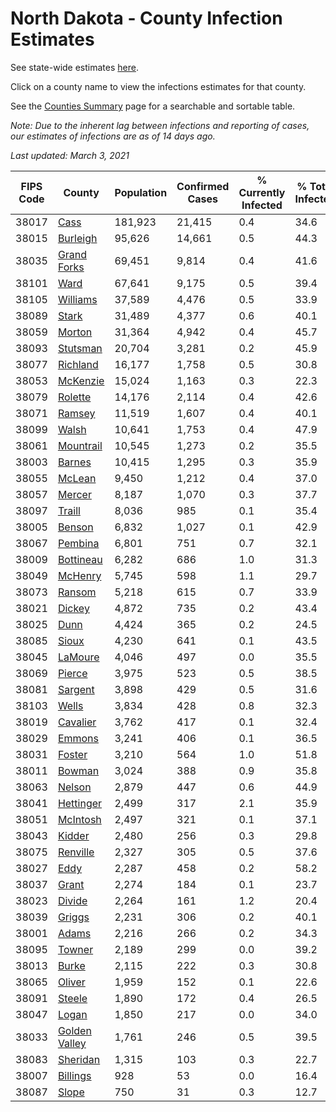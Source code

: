 # North Dakota - County Infection Estimates

See state-wide estimates [here](/infections/us-nd).

Click on a county name to view the infections estimates for that county.

See the [Counties Summary](/infections/summary-counties) page for a searchable and sortable table.

*Note: Due to the inherent lag between infections and reporting of cases, our estimates of infections are as of 14 days ago.*

*Last updated: March 3, 2021*

|   FIPS Code |                         County |   Population |   Confirmed Cases |   % Currently Infected |   % Total Infected |
|-------------|--------------------------------|--------------|-------------------|------------------------|--------------------|
|       38017 |                   [Cass](cass) |      181,923 |            21,415 |                    0.4 |               34.6 |
|       38015 |           [Burleigh](burleigh) |       95,626 |            14,661 |                    0.5 |               44.3 |
|       38035 |     [Grand Forks](grand-forks) |       69,451 |             9,814 |                    0.4 |               41.6 |
|       38101 |                   [Ward](ward) |       67,641 |             9,175 |                    0.5 |               39.4 |
|       38105 |           [Williams](williams) |       37,589 |             4,476 |                    0.5 |               33.9 |
|       38089 |                 [Stark](stark) |       31,489 |             4,377 |                    0.6 |               40.1 |
|       38059 |               [Morton](morton) |       31,364 |             4,942 |                    0.4 |               45.7 |
|       38093 |           [Stutsman](stutsman) |       20,704 |             3,281 |                    0.2 |               45.9 |
|       38077 |           [Richland](richland) |       16,177 |             1,758 |                    0.5 |               30.8 |
|       38053 |           [McKenzie](mckenzie) |       15,024 |             1,163 |                    0.3 |               22.3 |
|       38079 |             [Rolette](rolette) |       14,176 |             2,114 |                    0.4 |               42.6 |
|       38071 |               [Ramsey](ramsey) |       11,519 |             1,607 |                    0.4 |               40.1 |
|       38099 |                 [Walsh](walsh) |       10,641 |             1,753 |                    0.4 |               47.9 |
|       38061 |         [Mountrail](mountrail) |       10,545 |             1,273 |                    0.2 |               35.5 |
|       38003 |               [Barnes](barnes) |       10,415 |             1,295 |                    0.3 |               35.9 |
|       38055 |               [McLean](mclean) |        9,450 |             1,212 |                    0.4 |               37.0 |
|       38057 |               [Mercer](mercer) |        8,187 |             1,070 |                    0.3 |               37.7 |
|       38097 |               [Traill](traill) |        8,036 |               985 |                    0.1 |               35.4 |
|       38005 |               [Benson](benson) |        6,832 |             1,027 |                    0.1 |               42.9 |
|       38067 |             [Pembina](pembina) |        6,801 |               751 |                    0.7 |               32.1 |
|       38009 |         [Bottineau](bottineau) |        6,282 |               686 |                    1.0 |               31.3 |
|       38049 |             [McHenry](mchenry) |        5,745 |               598 |                    1.1 |               29.7 |
|       38073 |               [Ransom](ransom) |        5,218 |               615 |                    0.7 |               33.9 |
|       38021 |               [Dickey](dickey) |        4,872 |               735 |                    0.2 |               43.4 |
|       38025 |                   [Dunn](dunn) |        4,424 |               365 |                    0.2 |               24.5 |
|       38085 |                 [Sioux](sioux) |        4,230 |               641 |                    0.1 |               43.5 |
|       38045 |             [LaMoure](lamoure) |        4,046 |               497 |                    0.0 |               35.5 |
|       38069 |               [Pierce](pierce) |        3,975 |               523 |                    0.5 |               38.5 |
|       38081 |             [Sargent](sargent) |        3,898 |               429 |                    0.5 |               31.6 |
|       38103 |                 [Wells](wells) |        3,834 |               428 |                    0.8 |               32.3 |
|       38019 |           [Cavalier](cavalier) |        3,762 |               417 |                    0.1 |               32.4 |
|       38029 |               [Emmons](emmons) |        3,241 |               406 |                    0.1 |               36.5 |
|       38031 |               [Foster](foster) |        3,210 |               564 |                    1.0 |               51.8 |
|       38011 |               [Bowman](bowman) |        3,024 |               388 |                    0.9 |               35.8 |
|       38063 |               [Nelson](nelson) |        2,879 |               447 |                    0.6 |               44.9 |
|       38041 |         [Hettinger](hettinger) |        2,499 |               317 |                    2.1 |               35.9 |
|       38051 |           [McIntosh](mcintosh) |        2,497 |               321 |                    0.1 |               37.1 |
|       38043 |               [Kidder](kidder) |        2,480 |               256 |                    0.3 |               29.8 |
|       38075 |           [Renville](renville) |        2,327 |               305 |                    0.5 |               37.6 |
|       38027 |                   [Eddy](eddy) |        2,287 |               458 |                    0.2 |               58.2 |
|       38037 |                 [Grant](grant) |        2,274 |               184 |                    0.1 |               23.7 |
|       38023 |               [Divide](divide) |        2,264 |               161 |                    1.2 |               20.4 |
|       38039 |               [Griggs](griggs) |        2,231 |               306 |                    0.2 |               40.1 |
|       38001 |                 [Adams](adams) |        2,216 |               266 |                    0.2 |               34.3 |
|       38095 |               [Towner](towner) |        2,189 |               299 |                    0.0 |               39.2 |
|       38013 |                 [Burke](burke) |        2,115 |               222 |                    0.3 |               30.8 |
|       38065 |               [Oliver](oliver) |        1,959 |               152 |                    0.1 |               22.6 |
|       38091 |               [Steele](steele) |        1,890 |               172 |                    0.4 |               26.5 |
|       38047 |                 [Logan](logan) |        1,850 |               217 |                    0.0 |               34.0 |
|       38033 | [Golden Valley](golden-valley) |        1,761 |               246 |                    0.5 |               39.5 |
|       38083 |           [Sheridan](sheridan) |        1,315 |               103 |                    0.3 |               22.7 |
|       38007 |           [Billings](billings) |          928 |                53 |                    0.0 |               16.4 |
|       38087 |                 [Slope](slope) |          750 |                31 |                    0.3 |               12.7 |
